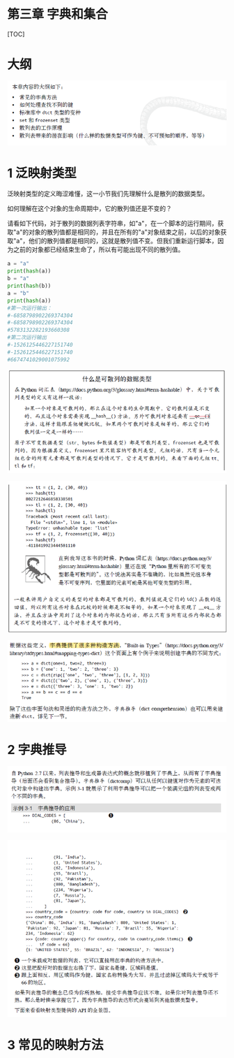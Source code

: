 # 第三章 字典和集合

[TOC]

# 大纲

![image-20201014153118381](images/image-20201014153118381.png)

# 1 泛映射类型

泛映射类型的定义晦涩难懂，这一小节我们先理解什么是散列的数据类型。

如何理解在这个对象的生命周期中，它的散列值还是不变的？

请看如下代码，对于散列的数据列表字符串，如"a"，在一个脚本的运行期间，获取"a"的对象的散列值都是相同的，并且在所有的"a"对象结束之前，以后的对象获取"a"，他们的散列值都是相同的，这就是散列值不变。但我们重新运行脚本，因为之前的对象都已经结束生命了，所以有可能出现不同的散列值。

```python
a = "a"
print(hash(a))
b = "a"
print(hash(b))
a = "b"
print(hash(a))
#第一次运行输出：
#-6858798902269374304
#-6858798902269374304
#5783132282193660308
#第二次运行输出
#-1526125446227151740
#-1526125446227151740
#6674741029001075992
```

![image-20201014155538029](images/image-20201014155538029.png)



![image-20201014155106012](images/image-20201014155106012.png)

![image-20201014155209890](images/image-20201014155209890.png)

# 2 字典推导

![image-20201014160240369](images/image-20201014160240369.png)

![image-20201014160245833](images/image-20201014160245833.png)

# 3 常见的映射方法

